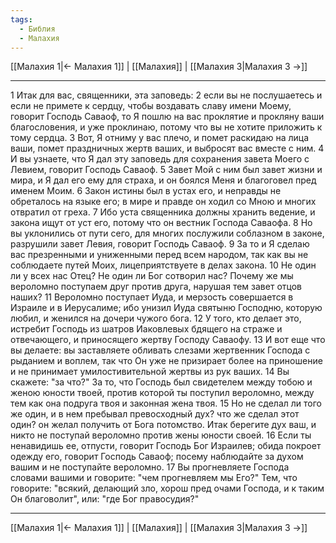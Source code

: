 ```yaml
---
tags:
  - Библия
  - Малахия
---
```

[[Малахия 1|← Малахия 1]] | [[Малахия]] | [[Малахия 3|Малахия 3 →]]

---
1 Итак для вас, священники, эта заповедь:
2 если вы не послушаетесь и если не примете к сердцу, чтобы воздавать славу имени Моему, говорит Господь Саваоф, то Я пошлю на вас проклятие и прокляну ваши благословения, и уже проклинаю, потому что вы не хотите приложить к тому сердца.
3 Вот, Я отниму у вас плечо, и помет раскидаю на лица ваши, помет праздничных жертв ваших, и выбросят вас вместе с ним.
4 И вы узнаете, что Я дал эту заповедь для сохранения завета Моего с Левием, говорит Господь Саваоф.
5 Завет Мой с ним был завет жизни и мира, и Я дал его ему для страха, и он боялся Меня и благоговел пред именем Моим.
6 Закон истины был в устах его, и неправды не обреталось на языке его; в мире и правде он ходил со Мною и многих отвратил от греха.
7 Ибо уста священника должны хранить ведение, и закона ищут от уст его, потому что он вестник Господа Саваофа.
8 Но вы уклонились от пути сего, для многих послужили соблазном в законе, разрушили завет Левия, говорит Господь Саваоф.
9 За то и Я сделаю вас презренными и униженными перед всем народом, так как вы не соблюдаете путей Моих, лицеприятствуете в делах закона.
10 Не один ли у всех нас Отец? Не один ли Бог сотворил нас? Почему же мы вероломно поступаем друг против друга, нарушая тем завет отцов наших?
11 Вероломно поступает Иуда, и мерзость совершается в Израиле и в Иерусалиме; ибо унизил Иуда святыню Господню, которую любил, и женился на дочери чужого бога.
12 У того, кто делает это, истребит Господь из шатров Иаковлевых бдящего на страже и отвечающего, и приносящего жертву Господу Саваофу.
13 И вот еще что вы делаете: вы заставляете обливать слезами жертвенник Господа с рыданием и воплем, так что Он уже не призирает более на приношение и не принимает умилостивительной жертвы из рук ваших.
14 Вы скажете: "за что?" За то, что Господь был свидетелем между тобою и женою юности твоей, против которой ты поступил вероломно, между тем как она подруга твоя и законная жена твоя.
15 Но не сделал ли того же один, и в нем пребывал превосходный дух? что же сделал этот один? он желал получить от Бога потомство. Итак берегите дух ваш, и никто не поступай вероломно против жены юности своей.
16 Если ты ненавидишь ее, отпусти, говорит Господь Бог Израилев; обида покроет одежду его, говорит Господь Саваоф; посему наблюдайте за духом вашим и не поступайте вероломно.
17 Вы прогневляете Господа словами вашими и говорите: "чем прогневляем мы Его?" Тем, что говорите: "всякий, делающий зло, хорош пред очами Господа, и к таким Он благоволит", или: "где Бог правосудия?"

---
[[Малахия 1|← Малахия 1]] | [[Малахия]] | [[Малахия 3|Малахия 3 →]]
